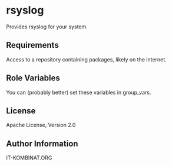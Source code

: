 rsyslog
=========

Provides rsyslog for your system.


Requirements
------------

Access to a repository containing packages, likely on the internet.

Role Variables
--------------

You can (probably better) set these variables in group_vars.


License
-------

Apache License, Version 2.0

Author Information
------------------

IT-KOMBINAT.ORG
